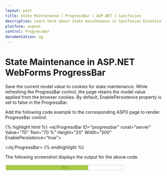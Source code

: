 ```yaml
---
layout: post
title: State Maintenance | ProgressBar | ASP.NET | Syncfusion
description: Learn here about state maintenance in Syncfusion Essential ASP.NET WebForms ProgressBar Control, its elements, and more.
platform: aspnet
control: ProgressBar
documentation: ug
---
```


# State Maintenance in ASP.NET WebForms ProgressBar

Save the current model value to cookies for state maintenance. While refreshing the ProgressBar control, the page retains the 
model value applied from the browser cookies. By default, EnablePersistence property is set to false in the ProgressBar.

Add the following code example to the corresponding ASPX page to render ProgressBar control.

{% highlight html %}
<ej:ProgressBar ID="progressbar" runat="server" Value="70" Text="70 %"   Height="20" Width="500" EnablePersistence="true">

</ej:ProgressBar>
{% endhighlight %}

The following screenshot displays the output for the above code.

![State Maintenance in ASP.NET ProgressBar](State-Maintenance_images/State-Maintenance_img1.png)

